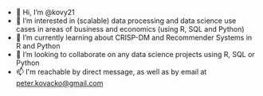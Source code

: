- 👋 Hi, I’m @kovy21
- 👀 I’m interested in (scalable) data processing and data science use cases in areas of business and economics (using R, SQL and Python)
- 🌱 I’m currently learning about CRISP-DM and Recommender Systems in R and Python
- 💞️ I’m looking to collaborate on any data science projects using R, SQL or Python
- 📫 I'm reachable by direct message, as well as by email at peter.kovacko@gmail.com
